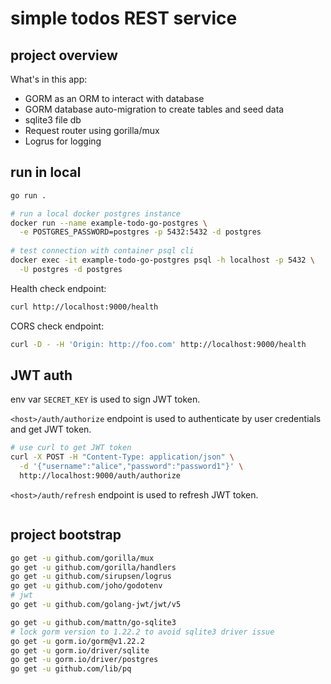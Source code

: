 # simple todos REST service

## project overview

What's in this app:

- GORM as an ORM to interact with database
- GORM database auto-migration to create tables and seed data
- sqlite3 file db
- Request router using gorilla/mux
- Logrus for logging

## run in local

```sh
go run .
```

```sh
# run a local docker postgres instance
docker run --name example-todo-go-postgres \
  -e POSTGRES_PASSWORD=postgres -p 5432:5432 -d postgres
  
# test connection with container psql cli
docker exec -it example-todo-go-postgres psql -h localhost -p 5432 \
  -U postgres -d postgres
```


Health check endpoint:

```sh
curl http://localhost:9000/health
```

CORS check endpoint:

```sh
curl -D - -H 'Origin: http://foo.com' http://localhost:9000/health
```


## JWT auth

env var `SECRET_KEY` is used to sign JWT token.

`<host>/auth/authorize` endpoint is used to authenticate by user credentials
and get JWT token.

```sh
# use curl to get JWT token
curl -X POST -H "Content-Type: application/json" \
  -d '{"username":"alice","password":"password1"}' \
  http://localhost:9000/auth/authorize
```

`<host>/auth/refresh` endpoint is used to refresh JWT token.

```sh

```




## project bootstrap

```sh
go get -u github.com/gorilla/mux
go get -u github.com/gorilla/handlers
go get -u github.com/sirupsen/logrus
go get -u github.com/joho/godotenv
# jwt
go get -u github.com/golang-jwt/jwt/v5

go get -u github.com/mattn/go-sqlite3
# lock gorm version to 1.22.2 to avoid sqlite3 driver issue 
go get -u gorm.io/gorm@v1.22.2
go get -u gorm.io/driver/sqlite
go get -u gorm.io/driver/postgres
go get -u github.com/lib/pq
```

